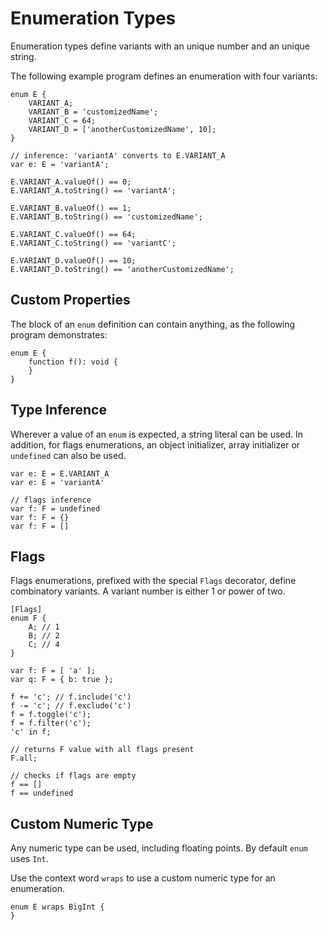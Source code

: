 # Enumeration Types

Enumeration types define variants with an unique number and an unique string.

The following example program defines an enumeration with four variants:

```
enum E {
	VARIANT_A;
	VARIANT_B = 'customizedName';
	VARIANT_C = 64;
	VARIANT_D = ['anotherCustomizedName', 10];
}

// inference: 'variantA' converts to E.VARIANT_A
var e: E = 'variantA';

E.VARIANT_A.valueOf() == 0;
E.VARIANT_A.toString() == 'variantA';

E.VARIANT_B.valueOf() == 1;
E.VARIANT_B.toString() == 'customizedName';

E.VARIANT_C.valueOf() == 64;
E.VARIANT_C.toString() == 'variantC';

E.VARIANT_D.valueOf() == 10;
E.VARIANT_D.toString() == 'anotherCustomizedName';
```

## Custom Properties

The block of an `enum` definition can contain anything, as the following program demonstrates:

```
enum E {
	function f(): void {
	}
}
```

## Type Inference

Wherever a value of an `enum` is expected, a string literal can be used. In addition, for flags enumerations, an object initializer, array initializer or `undefined` can also be used.

```
var e: E = E.VARIANT_A
var e: E = 'variantA'

// flags inference
var f: F = undefined
var f: F = {}
var f: F = []
```

## Flags

Flags enumerations, prefixed with the special `Flags` decorator, define combinatory variants. A variant number is either 1 or power of two.

```
[Flags]
enum F {
	A; // 1
	B; // 2
	C; // 4
}

var f: F = [ 'a' ];
var q: F = { b: true };

f += 'c'; // f.include('c')
f -= 'c'; // f.exclude('c')
f = f.toggle('c');
f = f.filter('c');
'c' in f;

// returns F value with all flags present
F.all;

// checks if flags are empty
f == []
f == undefined
```

## Custom Numeric Type

Any numeric type can be used, including floating points. By default `enum` uses `Int`.

Use the context word `wraps` to use a custom numeric type for an enumeration.

```
enum E wraps BigInt {
}
```